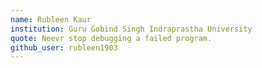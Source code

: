 ```yaml
---
name: Rubleen Kaur
institution: Guru Gobind Singh Indraprastha University
quote: Neevr stop debugging a failed program.
github_user: rubleen1903
---
```

